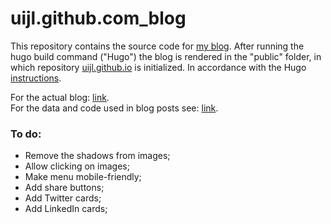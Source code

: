# uijl.github.com_blog

This repository contains the source code for [my blog](https://uijl.github.io). After running the hugo build command ("Hugo") the blog is rendered in the "public" folder, in which repository [uijl.github.io](https://github.com/uijl/uijl.github.io) is initialized. In accordance with the Hugo [instructions](https://gohugo.io/hosting-and-deployment/hosting-on-github/#step-by-step-instructions).


For the actual blog: [link](https://uijl.github.io). <br>
For the data and code used in blog posts see: [link](https://github.com/uijl/uijl.github.io_code).

### To do:
- Remove the shadows from images;
- Allow clicking on images;
- Make menu mobile-friendly;
- Add share buttons;
- Add Twitter cards;
- Add LinkedIn cards;
